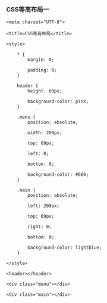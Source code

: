 ### CSS等高布局一

<!DOCTYPE html>

<html lang="en">

<head>

	<meta charset="UTF-8">

	<title>CSS等高布局</title>

	<style>

		* {
			margin: 0;

			padding: 0;
		}

		header {
			height: 69px;

			background-color: pink;
		}

		.menu {
			position: absolute;

			width: 200px;

			top: 69px;

			left: 0;

			bottom: 0;

			background-color: #666;
		}

		.main {
			position: absolute;

			left: 200px;

			top: 69px;

			right: 0;

			bottom: 0;

			background-color: lightblue;
		}

	</style>
</head>

<body>

	<header></header>

	<div class="menu"></div>

	<div class="main"></div>

</body>

</html>